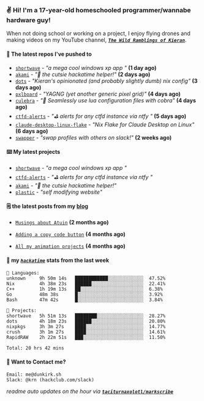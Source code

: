 ### ✌️ Hi! I'm a 17-year-old homeschooled programmer/wannabe hardware guy!

When not doing school or working on a project, I enjoy flying drones and making videos on my YouTube channel, [**_`The Wild Ramblings of Kieran`_**](https://youtube.com/@kieran.rambles).

#### 👷 The latest repos I've pushed to

- [`shortwave`](https://github.com/taciturnaxolotl/shortwave) - _"a mega cool windows xp app "_ **(1 day ago)**
- [`akami`](https://github.com/taciturnaxolotl/akami) - _"🌷 the cutsie hackatime helper!"_ **(2 days ago)**
- [`dots`](https://github.com/taciturnaxolotl/dots) - _"Kieran's opinionated (and probably slightly dumb) nix config"_ **(3 days ago)**
- [`pxlboard`](https://github.com/taciturnaxolotl/pxlboard) - _"YAGNG (yet another generic pixel grid)"_ **(4 days ago)**
- [`culebra`](https://github.com/Fuabioo/culebra) - _"🐍 Seamlessly use lua configuration files with cobra"_ **(4 days ago)**
- [`ctfd-alerts`](https://github.com/taciturnaxolotl/ctfd-alerts) - _"⛳ alerts for any ctfd instance via ntfy "_ **(5 days ago)**
- [`claude-desktop-linux-flake`](https://github.com/k3d3/claude-desktop-linux-flake) - _"Nix Flake for Claude Desktop on Linux"_ **(6 days ago)**
- [`swapper`](https://github.com/taciturnaxolotl/swapper) - _"swap profiles with others on slack!"_ **(2 weeks ago)**

#### ⌨️ My latest projects

- [`shortwave`](https://github.com/taciturnaxolotl/shortwave) - _"a mega cool windows xp app "_
- [`ctfd-alerts`](https://github.com/taciturnaxolotl/ctfd-alerts) - _"⛳ alerts for any ctfd instance via ntfy "_
- [`akami`](https://github.com/taciturnaxolotl/akami) - _"🌷 the cutsie hackatime helper!"_
- [`plastic`](https://github.com/taciturnaxolotl/plastic) - _"self modifying website"_

#### 🗒️ the latest posts from my [blog](https://dunkirk.sh)

- [`Musings about Atuin`](https://dunkirk.sh/blog/atuin/) **(2 months ago)**

- [`Adding a copy code button`](https://dunkirk.sh/blog/adding-a-copy-button/) **(4 months ago)**

- [`All my animation projects`](https://dunkirk.sh/blog/my-animations/) **(4 months ago)**



#### 📡 my [_`hackatime`_](https://waka.hackclub.com) stats from the last week

```text
💾 Languages:
unknown     9h 50m 14s   ████████████░░░░░░░░░░░░░  47.52%
Nix         4h 38m 23s   ██████░░░░░░░░░░░░░░░░░░░  22.41%
C++         1h 19m 13s   ██░░░░░░░░░░░░░░░░░░░░░░░  6.38%
Go          48m 38s      █░░░░░░░░░░░░░░░░░░░░░░░░  3.92%
Bash        47m 42s      █░░░░░░░░░░░░░░░░░░░░░░░░  3.84%

💼 Projects:
shortwave   5h 51m 13s   ████████░░░░░░░░░░░░░░░░░  28.27%
dots        4h 18m 23s   ██████░░░░░░░░░░░░░░░░░░░  20.80%
nixpkgs     3h 3m 27s    ████░░░░░░░░░░░░░░░░░░░░░  14.77%
crush       3h 1m 27s    ████░░░░░░░░░░░░░░░░░░░░░  14.61%
RapidRAW    2h 22m 51s   ███░░░░░░░░░░░░░░░░░░░░░░  11.50%

Total: 20 hrs 42 mins
```

#### 📮 Want to Contact me?

```text
Email: me@dunkirk.sh
Slack: @krn (hackclub.com/slack)
```

_readme auto updates on the hour via [**`taciturnaxolotl/markscribe`**](https://github.com/taciturnaxolotl/markscribe)_
